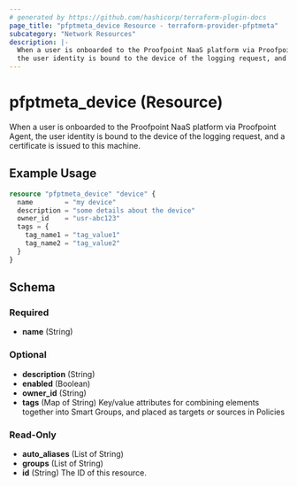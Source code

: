 ```yaml
---
# generated by https://github.com/hashicorp/terraform-plugin-docs
page_title: "pfptmeta_device Resource - terraform-provider-pfptmeta"
subcategory: "Network Resources"
description: |-
  When a user is onboarded to the Proofpoint NaaS platform via Proofpoint Agent,
  the user identity is bound to the device of the logging request, and a certificate is issued to this machine.
---
```


# pfptmeta_device (Resource)

When a user is onboarded to the Proofpoint NaaS platform via Proofpoint Agent,
the user identity is bound to the device of the logging request, and a certificate is issued to this machine.

## Example Usage

```terraform
resource "pfptmeta_device" "device" {
  name        = "my device"
  description = "some details about the device"
  owner_id    = "usr-abc123"
  tags = {
    tag_name1 = "tag_value1"
    tag_name2 = "tag_value2"
  }
}
```

<!-- schema generated by tfplugindocs -->
## Schema

### Required

- **name** (String)

### Optional

- **description** (String)
- **enabled** (Boolean)
- **owner_id** (String)
- **tags** (Map of String) Key/value attributes for combining elements together into Smart Groups, and placed as targets or sources in Policies

### Read-Only

- **auto_aliases** (List of String)
- **groups** (List of String)
- **id** (String) The ID of this resource.
